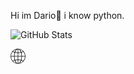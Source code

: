 Hi im Dario👋
i know python.

![GitHub Stats](https://github-readme-stats.vercel.app/api?username=DarioStar999&theme=radical)

 <a href="https://Web.dariostar999.repl.co" target="_self"> 
   <img src="globe.png" alt="WEBSITE" border="0"/> 
</a>


